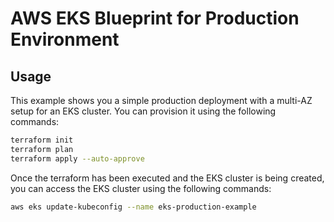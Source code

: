 # AWS EKS Blueprint for Production Environment

## Usage

This example shows you a simple production deployment with a multi-AZ setup for an EKS cluster. You can provision it using the following commands: 

```bash
terraform init
terraform plan
terraform apply --auto-approve
```

Once the terraform has been executed and the EKS cluster is being created, you can access the EKS cluster using the following commands: 

```bash
aws eks update-kubeconfig --name eks-production-example
```

